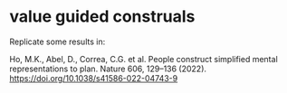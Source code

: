 # value guided construals

Replicate some results in: 

Ho, M.K., Abel, D., Correa, C.G. et al. People construct simplified mental representations to plan. Nature 606, 129–136 (2022). https://doi.org/10.1038/s41586-022-04743-9
